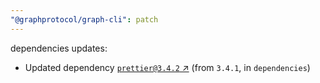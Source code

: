 ```yaml
---
"@graphprotocol/graph-cli": patch
---
```

dependencies updates:
  - Updated dependency [`prettier@3.4.2` ↗︎](https://www.npmjs.com/package/prettier/v/3.4.2) (from `3.4.1`, in `dependencies`)

